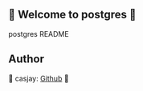 ## 👋 Welcome to postgres 🚀  

postgres README  
  
  
## Author  

🤖 casjay: [Github](https://github.com/casjay) 🤖  
